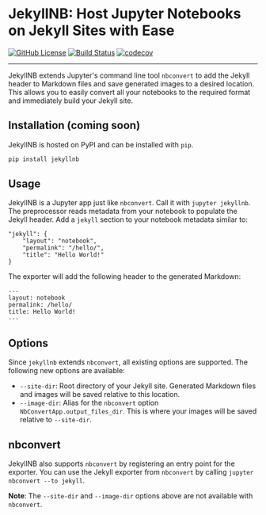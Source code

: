 # JekyllNB: Host Jupyter Notebooks on Jekyll Sites with Ease

[![GitHub License](https://img.shields.io/github/license/klane/jekyllnb.svg)](https://github.com/klane/jekyllnb/blob/master/LICENSE)
[![Build Status](https://travis-ci.org/klane/jekyllnb.svg?branch=master)](https://travis-ci.org/klane/jekyllnb)
[![codecov](https://codecov.io/gh/klane/jekyllnb/branch/master/graph/badge.svg)](https://codecov.io/gh/klane/jekyllnb)

--------------------------------------------------------------------------------

JekyllNB extends Jupyter's command line tool `nbconvert` to add the Jekyll header to Markdown files and save generated images to a desired location. This allows you to easily convert all your notebooks to the required format and immediately build your Jekyll site.

## Installation (coming soon)

JekyllNB is hosted on PyPI and can be installed with `pip`.

```bash
pip install jekyllnb
```

## Usage

JekyllNB is a Jupyter app just like `nbconvert`. Call it with `jupyter jekyllnb`. The preprocessor reads metadata from your notebook to populate the Jekyll header. Add a `jekyll` section to your notebook metadata similar to:

```
"jekyll": {
    "layout": "notebook",
    "permalink": "/hello/",
    "title": "Hello World!"
}
```

The exporter will add the following header to the generated Markdown:

```
---
layout: notebook
permalink: /hello/
title: Hello World!
---
```

## Options

Since `jekyllnb` extends `nbconvert`, all existing options are supported. The following new options are available:

- `--site-dir`: Root directory of your Jekyll site. Generated Markdown files and images will be saved relative to this location.
- `--image-dir`: Alias for the `nbconvert` option `NbConvertApp.output_files_dir`. This is where your images will be saved relative to `--site-dir`.

## nbconvert

JekyllNB also supports `nbconvert` by registering an entry point for the exporter. You can use the Jekyll exporter from `nbconvert` by calling `jupyter nbconvert --to jekyll`.

**Note**: The `--site-dir` and `--image-dir` options above are not available with `nbconvert`.
